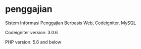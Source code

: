# penggajian
Sistem Informasi Penggajian Berbasis Web, Codeigniter, MySQL

Codeigniter version: 3.0.6

PHP version: 5.6 and below
